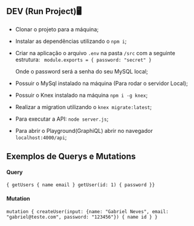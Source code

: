 ## DEV (Run Project)🖥
* Clonar o projeto para a máquina;
* Instalar as dependências utilizando o `npm i`;
* Criar na aplicação o arquivo `.env` na pasta `/src` com a seguinte estrutura:
  `
  module.exports = {
    password: "secret"
  }`
  
  Onde o password será a senha do seu MySQL local;
* Possuir o MySql instalado na máquina (Para rodar o servidor Local);
* Possuir o Knex instalado na máquina `npm i -g knex`;
* Realizar a migration utilizando o `knex migrate:latest`;
* Para executar a API: `node server.js`;
* Para abrir o Playground(GraphiQL) abrir no navegador `localhost:4000/api`;


## Exemplos de Querys e Mutations
#### Query
`{ getUsers { name email } getUser(id: 1) { password }}`

#### Mutation
 `mutation {
    createUser(input: {name: "Gabriel Neves", email: "gabriel@teste.com", password: "123456"}) {
      name
      id
    }
  }`
